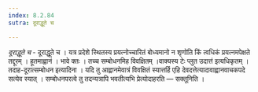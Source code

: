 ```yaml
---
index: 8.2.84
sutra: दूराद्धूते च

---
```

_दूराद्धूते च_ - दूराद्धूते च । यत्र प्रदेशे स्थितस्य प्रयत्नोच्चारितं बोध्यमानो न शृणोति किं त्वधिकं प्रयत्नमपेक्षते तद्दूरम् । हूतमाह्वानं । भावे क्तः । तच्च सम्बोधनमिह विवक्षितम् ।वाक्यस्य टेः प्लुत उदात्त॑ इत्यधिकृतम् । तदाह-दूरात्सम्बोधन इत्यादिना । यदि तु आह्वानमेवात्रं विवक्षितं स्यात्तर्हि एहि देवदत्तेत्यादावाह्वानवाचकपदे सत्येव स्यात् । सम्बोधनपरत्वे तु तदन्यत्रापि भवतीत्यभि प्रेत्योदाहरति — सक्तूनिति ।